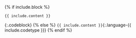 {% if include.block %}
```{{ include.codetype }}
{{ include.content }}
```
{:.codeblock}
{% else %}
`{{ include.content }}`{:.language-{{ include.codetype }}}
{% endif %}